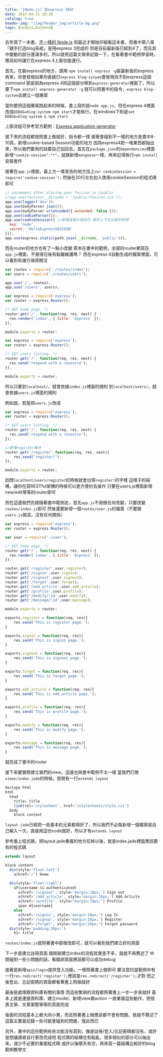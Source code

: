 ```yaml
---
title: '[Node.js] 從express 3到4'
date: 2015-04-21 10:39
catalog: true
header-img: "/img/header_img/article-bg.png"
tags: [nodejs,backend]
---
```

去年買了一本書，[不一樣的 Node.js](http://www.books.com.tw/products/0010635109)
但最近才開始仔細看這本書，而書中第八章「親手打造blog系統」是用express 3完成的
但是目前最新版已經到4了，而且其中變動的部分還滿多的，所以就用這篇文章來記錄一下，在看著書中範例學習時，應該如何讓它在express 4上面也能運行。

首先，在裝express的地方，請用 `npm install express -g`裝最新版的express
再來，你會發現如果你直接打`express blog-sysyem`會發現找不到express這個command
那是因為express 4把這個部分移到`express-generator`裡面了，所以要下`npm install express-generator -g`
就可以照書中的指令，`express blog-system`去建立一個專案

當你要把這個專案跑起來的時候，書上寫的是`node app.js`，但在express 4裡面改成`DEBUG=blog-system npm start`才能執行，在windows下則是`set DEBUG=blog-system & npm start`

上面流程可參考官方範例：[Express application generator](http://expressjs.com/starter/generator.html)

接下來的流程都按照書上做就好，指令都一樣
接著會碰到不一樣的地方是書中8-10頁，新增cookie-based Session功能的地方
因為express4把一堆東西都抽出來，所以我們要用的話要自己加回去，首先在`package.json`的`dependencies`裡面新增`"cookie-session":"*"`，就跟新增`mongoose`一樣，再來記得執行`npm install`安裝套件

接著在`app.js`裡面，最上方一堆宣告的地方加上`var cookieSession = require('cookie-session');`
然後在20行左右加入使用cookieSession的程式碼即可

``` javascript app.js
// uncomment after placing your favicon in /public
//app.use(favicon(__dirname + '/public/favicon.ico'));
app.use(logger('dev'));
app.use(bodyParser.json());
app.use(bodyParser.urlencoded({ extended: false }));
app.use(cookieParser());
app.use(cookieSession({ //新增這個片段而已 提供上下文比較好對照
  key: 'node',
  secret: 'HelloExpressSESSION'
}));
app.use(express.static(path.join(__dirname, 'public')));
```

而在router的地方也有了一點小改變
原本在書中的範例，全部的router都寫在`app.js`裡面，不覺得日後有點難維護嗎？
而在express 4自動生成的檔案裡面，可以看到有幾行值得關注
``` javascript app.js
var routes = require('./routes/index');
var users = require('./routes/users');

app.use('/', routes);
app.use('/users', users);
```

``` javascript routes/index.js
var express = require('express');
var router = express.Router();

/* GET home page. */
router.get('/', function(req, res, next) {
  res.render('index', { title: 'Express' });
});

module.exports = router;
```

``` javascript routes/users.js
var express = require('express');
var router = express.Router();

/* GET users listing. */
router.get('/', function(req, res, next) {
  res.send('respond with a resource');
});

module.exports = router;
```

所以只要到`localhost/`，就會依據`index.js`裡面的規則
到`localhost/users/`，就會依據`users.js`裡面的規則

例如說，若是把`users.js`改成
``` javascript routes/users.js
var express = require('express');
var router = express.Router();

/* GET users listing. */
router.get('/', function(req, res, next) {
  res.send('respond with a resource');
});

//新增register事件
router.get('/register',function(req, res, next){
	res.send("register!");
});

module.exports = router;
```

訪問`localhost/users/register`的時候就會出現`register!`的字樣
這樣子的結構，讓你在寫RESTful架構的時候可以更方便的去操作
只要在users.js裡面新增new/edit等等的router即可

而在這邊我們先跟隨著書中範例走，首先`app.js`不用做任何改變，只要改變`routes/index.js`即可
然後還要新增一個`routes/user.js`的檔案（不要跟`users.js`搞混，沒有任何關係）

``` javascript routes/index.js
var express = require('express');
var router = express.Router();

var user = require('./user');

/* GET home page. */
router.get('/', function(req, res, next) {
  res.render('index', { title: 'Express' });
});

router.get('/register',user.register);
router.get('/signin',user.signin);
router.get('/signout',user.signout);
router.get('/forget',user.forget);
router.get('/add_article',user.add_article);
router.get('/profile',user.profile);
router.get('/modify/:id',user.modify);
router.get('/message/:id',user.message);

module.exports = router;
```

``` javascript routes/user.js
exports.register = function(req, res){
	res.send('This is register page.');
}

exports.signin = function(req, res){
	res.send('This is signin page.');
}

exports.signout = function(req, res){
	res.send('This is signout page.');
}

exports.forget = function(req, res){
	res.send('This is forget page.');
}

exports.add_article = function(req, res){
	res.send('This is add_article page.');
}

exports.profile = function(req, res){
	res.send('This is profile page.');
}

exports.modify = function(req, res){
	res.send('This is modify page.');
}

exports.message = function(req, res){
	res.send('This is message page.');
}
```

就完成了書中的router

接下來要實際建立我們的view，這邊也與書中範例不太一樣
當我們打開`views/index.jade`的時候，發現有一行`extends layout`
``` javascript views/layout.jade
doctype html
html
  head
    title= title
    link(rel='stylesheet', href='/stylesheets/style.css')
  body
    block content
```
`layout.jade`已經把一些基本的元素都填好了，所以我們不必每新增一個檔案就自己輸入一次，直接用這份code就好，所以才有`extends layout`

參考書上程式碼，把layout.jade重複的地方扣掉以後，就是index.jade裡面應該要有的程式碼
``` javascript views/index.jade
extends layout

block content
  div(style='float:left')
    a(href='/') Home

  div(style='float:right')
    if(username && authenticated)
      a(href='/signout', style='margin:10px;') Sign out
      a(href='/add_article', style='margin:10px;') Add Article
      a(href='/profile', style="margin:10px;") Profile
      span #{username}
    else
      a(href='/signin', style='margin:10px;') Log In
      a(href='/signup', style='margin:10px;') Register
      a(href='/forget', style="margin:10px;") Forget password
  div(style='padding:50px;')
    h1= title
```

`routes/index.js`就照著書中那樣改即可，就可以看到我們建立好的頁面

下一步是建立註冊頁面
跟剛剛建立index的流程其實差不多，我就不再贅述了
中間碰到一些小問題的話，看錯誤頁面應該都可以成功debug

接著是新增`apis/login`提供登入功能，一樣照著書上做即可
要注意的是範例中有一行`res.redirect('register');`應該是`res.redirect('/register');`才對
而之後登出、忘記密碼的頁面都看著書上照做就好

最後是處理跟資料庫有關的事情
而這些繁瑣的流程都照著書上一步一步來就好
基本上就是連接資料庫、建立model、新增view跟action
一直重複這些動作，把發表文章、文章瀏覽等等的頁面完成

後面的流程基本上都大同小異，而且照著書上做應該都不會有問題，我就不贅述了
這篇主要是記錄一些可能會碰到的問題，僅此而已

另外，書中的這份範例有些功能沒有寫到，像是註冊/登入/忘記密碼都沒有，或許是想讓讀者自行更改完成吧
程式碼的結構也有點亂，很多相似的部分可以抽出來，減少不必要的重複程式碼
或許以後哪天有空，再來寫一篇結構比較好的blog範例教學文

